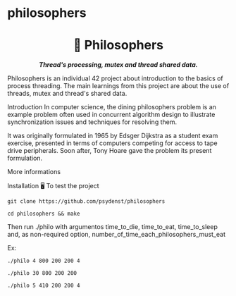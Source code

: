 # philosophers
<h1 align="center">
	📖 Philosophers
</h1>

<p align="center">
	<b><i>Thread's processing, mutex and thread shared data.</i></b><br>
</p>

Philosophers is an individual 42 project about introduction to the basics of process threading. The main learnings from this project are about the use of threads, mutex and thread's shared data. 


Introduction
In computer science, the dining philosophers problem is an example problem often used in concurrent algorithm design to illustrate synchronization issues and techniques for resolving them.

It was originally formulated in 1965 by Edsger Dijkstra as a student exam exercise, presented in terms of computers competing for access to tape drive peripherals. Soon after, Tony Hoare gave the problem its present formulation.

More informations

Installation 🖥
To test the project

```
git clone https://github.com/psydenst/philosophers
```
```
cd philosophers && make
```
Then run ./philo with argumentos time_to_die, time_to_eat, time_to_sleep and, as non-required option, number_of_time_each_philosophers_must_eat

Ex: 
```
./philo 4 800 200 200 4
```
```
./philo 30 800 200 200
```
```
./philo 5 410 200 200 4
```



